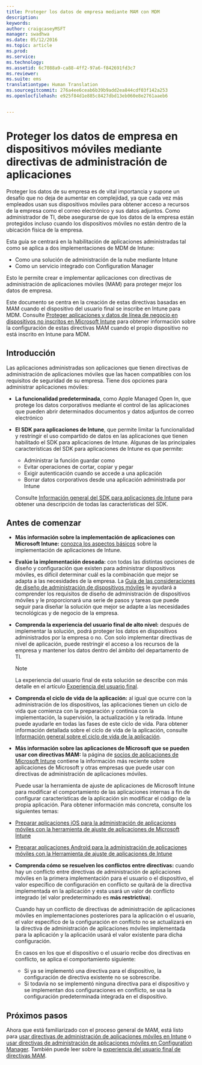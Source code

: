 ```yaml
---
title: Proteger los datos de empresa mediante MAM con MDM
description: 
keywords: 
author: craigcaseyMSFT
manager: swadhwa
ms.date: 05/12/2016
ms.topic: article
ms.prod: 
ms.service: 
ms.technology: 
ms.assetid: 6c7088a9-ca88-4ff2-97a6-f842691fd3c7
ms.reviewer: 
ms.suite: ems
translationtype: Human Translation
ms.sourcegitcommit: 276a4ee6ceab6b39b9add2ea844cdf03f142a253
ms.openlocfilehash: e925f84d1e885c8427dbd13eb060e8e2761aaeb6


---
```


# Proteger los datos de empresa en dispositivos móviles mediante directivas de administración de aplicaciones
Proteger los datos de su empresa es de vital importancia y supone un desafío que no deja de aumentar en complejidad, ya que cada vez más empleados usan sus dispositivos móviles para obtener acceso a recursos de la empresa como el correo electrónico y sus datos adjuntos. Como administrador de TI, debe asegurarse de que los datos de la empresa están protegidos incluso cuando los dispositivos móviles no están dentro de la ubicación física de la empresa.

Esta guía se centrará en la habilitación de aplicaciones administradas tal como se aplica a dos implementaciones de MDM de Intune:

- Como una solución de administración de la nube mediante Intune
- Como un servicio integrado con Configuration Manager

Esto le permite crear e implementar aplicaciones con directivas de administración de aplicaciones móviles (MAM) para proteger mejor los datos de empresa.

Este documento se centra en la creación de estas directivas basadas en MAM cuando el dispositivo del usuario final se inscribe en Intune para MDM. Consulte [Proteger aplicaciones y datos de línea de negocio en dispositivos no inscritos en Microsoft Intune](https://docs.microsoft.com/en-us/intune/deploy-use/protect-line-of-business-apps-and-data-on-devices-not-enrolled-in-microsoft-intune) para obtener información sobre la configuración de estas directivas MAM cuando el propio dispositivo no está inscrito en Intune para MDM.

## Introducción
Las aplicaciones administradas son aplicaciones que tienen directivas de administración de aplicaciones móviles que las hacen compatibles con los requisitos de seguridad de su empresa. Tiene dos opciones para administrar aplicaciones móviles:
- **La funcionalidad predeterminada**, como Apple Managed Open In, que protege los datos corporativos mediante el control de las aplicaciones que pueden abrir determinados documentos y datos adjuntos de correo electrónico
- **El SDK para aplicaciones de Intune**, que permite limitar la funcionalidad y restringir el uso compartido de datos en las aplicaciones que tienen habilitado el SDK para aplicaciones de Intune. Algunas de las principales características del SDK para aplicaciones de Intune es que permite:
  - Administrar la función guardar como
  - Evitar operaciones de cortar, copiar y pegar
  - Exigir autenticación cuando se accede a una aplicación
  - Borrar datos corporativos desde una aplicación administrada por Intune

  Consulte [Información general del SDK para aplicaciones de Intune](https://docs.microsoft.com/en-us/intune/develop/intune-app-sdk) para obtener una descripción de todas las características del SDK.

## Antes de comenzar
- **Más información sobre la implementación de aplicaciones con Microsoft Intune:** [conozca los aspectos básicos](https://docs.microsoft.com/en-us/intune/understand-explore/get-started-with-a-30-day-trial-of-microsoft-intune) sobre la implementación de aplicaciones de Intune.

- **Evalúe la implementación deseada:** con todas las distintas opciones de diseño y configuración que existen para administrar dispositivos móviles, es difícil determinar cuál es la combinación que mejor se adapta a las necesidades de la empresa. La [Guía de las consideraciones de diseño de administración de dispositivos móviles](https://docs.microsoft.com/en-us/enterprise-mobility/Solutions/mdm-design-considerations-guide) le ayudará a comprender los requisitos de diseño de administración de dispositivos móviles y le proporcionará una serie de pasos y tareas que puede seguir para diseñar la solución que mejor se adapte a las necesidades tecnológicas y de negocio de la empresa.
- **Comprenda la experiencia del usuario final de alto nivel:** después de implementar la solución, podrá proteger los datos en dispositivos administrados por la empresa o no. Con solo implementar directivas de nivel de aplicación, puede restringir el acceso a los recursos de la empresa y mantener los datos dentro del ámbito del departamento de TI.

   > [!NOTE]
   > La experiencia del usuario final de esta solución se describe con más detalle en el artículo [Experiencia del usuario final](end-user-experience-mam.md).

- **Comprenda el ciclo de vida de la aplicación:** al igual que ocurre con la administración de los dispositivos, las aplicaciones tienen un ciclo de vida que comienza con la preparación y continúa con la implementación, la supervisión, la actualización y la retirada. Intune puede ayudarle en todas las fases de este ciclo de vida. Para obtener información detallada sobre el ciclo de vida de la aplicación, consulte [Información general sobre el ciclo de vida de la aplicación](https://docs.microsoft.com/en-us/intune/deploy-use/overview-of-app-lifecycle-in-microsoft-intune).
- **Más información sobre las aplicaciones de Microsoft que se pueden usar con directivas MAM:** la página de [socios de aplicaciones de Microsoft Intune](https://www.microsoft.com/en-us/cloud-platform/microsoft-intune-partners) contiene la información más reciente sobre aplicaciones de Microsoft y otras empresas que puede usar con directivas de administración de aplicaciones móviles.

  Puede usar la herramienta de ajuste de aplicaciones de Microsoft Intune para modificar el comportamiento de las aplicaciones internas a fin de configurar características de la aplicación sin modificar el código de la propia aplicación. Para obtener información más concreta, consulte los siguientes temas:
 - [Preparar aplicaciones iOS para la administración de aplicaciones móviles con la herramienta de ajuste de aplicaciones de Microsoft Intune](https://docs.microsoft.com/en-us/intune/deploy-use/prepare-ios-apps-for-mobile-application-management-with-the-microsoft-intune-app-wrapping-tool)
 - [Preparar aplicaciones Android para la administración de aplicaciones móviles con la Herramienta de ajuste de aplicaciones de Intune](https://docs.microsoft.com/en-us/intune/deploy-use/prepare-android-apps-for-mobile-application-management-with-the-microsoft-intune-app-wrapping-tool)

- **Comprenda cómo se resuelven los conflictos entre directivas:** cuando hay un conflicto entre directivas de administración de aplicaciones móviles en la primera implementación para el usuario o el dispositivo, el valor específico de configuración en conflicto se quitará de la directiva implementada en la aplicación y esta usará un valor de conflicto integrado (el valor predeterminado es **más restrictiva**).

  Cuando hay un conflicto de directivas de administración de aplicaciones móviles en implementaciones posteriores para la aplicación o el usuario, el valor específico de la configuración en conflicto no se actualizará en la directiva de administración de aplicaciones móviles implementada para la aplicación y la aplicación usará el valor existente para dicha configuración.

  En casos en los que el dispositivo o el usuario recibe dos directivas en conflicto, se aplica el comportamiento siguiente:
  - Si ya se implementó una directiva para el dispositivo, la configuración de directiva existente no se sobrescribe.
  - Si todavía no se implementó ninguna directiva para el dispositivo y se implementan dos configuraciones en conflicto, se usa la configuración predeterminada integrada en el dispositivo.

## Próximos pasos
Ahora que está familiarizado con el proceso general de MAM, está listo para [usar directivas de administración de aplicaciones móviles en Intune](mam-intune.md) o [usar directivas de administración de aplicaciones móviles en Configuration Manager](mam-configmgr.md). También puede leer sobre la [experiencia del usuario final de directivas MAM](end-user-experience-mam.md).



<!--HONumber=Jul16_HO1-->



